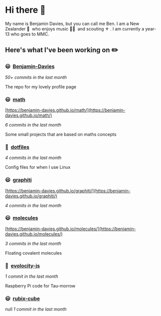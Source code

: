 # Hi there 👋

My name is Benjamin Davies, but you can call me Ben. I am a New Zealander 🥝 &nbsp;who enjoys music 🎸🎷 &nbsp;and scouting ⚜️ . I am currently a year-13 who goes to MMC.

## Here's what I've been working on ✏️


### 😃&nbsp; [Benjamin-Davies](https://github.com/Benjamin-Davies/Benjamin-Davies)

*50+ commits in the last month*

The repo for my lovely profile page


### 😃&nbsp; [math](https://github.com/Benjamin-Davies/math)

[https://benjamin-davies.github.io/math/](https://benjamin-davies.github.io/math/)

*6 commits in the last month*

Some small projects that are based on maths concepts


### 🐧&nbsp; [dotfiles](https://github.com/Benjamin-Davies/dotfiles)

*4 commits in the last month*

Config files for when I use Linux


### 😃&nbsp; [graphiti](https://github.com/Benjamin-Davies/graphiti)

[https://benjamin-davies.github.io/graphiti/](https://benjamin-davies.github.io/graphiti/)

*4 commits in the last month*




### 😃&nbsp; [molecules](https://github.com/Benjamin-Davies/molecules)

[https://benjamin-davies.github.io/molecules/](https://benjamin-davies.github.io/molecules/)

*3 commits in the last month*

Floating covalent molecules


### 🚗&nbsp; [evolocity-js](https://github.com/Benjamin-Davies/evolocity-js)

*1 commit in the last month*

Raspberry Pi code for Tau-morrow


### 😃&nbsp; [rubix-cube](https://github.com/Benjamin-Davies/rubix-cube)
null
*1 commit in the last month*



